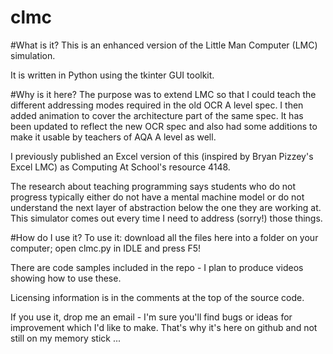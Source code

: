 # clmc

#What is it?
This is an enhanced version of the Little Man Computer (LMC) simulation.

It is written in Python using the tkinter GUI toolkit.

#Why is it here?
The purpose was to extend LMC so that I could teach the different addressing modes required in the old OCR A level spec.  I then added animation to cover the architecture part of the same spec.  It has been updated to reflect the new OCR spec and also had some additions to make it usable by teachers of AQA A level as well.

I previously published an Excel version of this (inspired by Bryan Pizzey's Excel LMC) as Computing At School's resource 4148.

The research about teaching programming says students who do not progress typically either do not have a mental machine model or do not understand the next layer of abstraction below the one they are working at.  This simulator comes out every time I need to address (sorry!) those things.

#How do I use it?
To use it: download all the files here into a folder on your computer; open clmc.py in IDLE and press F5!

There are code samples included in the repo - I plan to produce videos showing how to use these.

Licensing information is in the comments at the top of the source code.

If you use it, drop me an email - I'm sure you'll find bugs or ideas for improvement which I'd like to make.  That's why it's here on github and not still on my memory stick ... 
